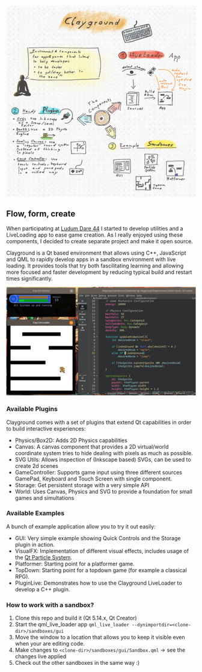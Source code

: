 ![Clayground Overview](res/clayground_overview.png)

## Flow, form, create 
When participating at [Ludum Dare 44](https://ldjam.com) I started to develop
utilities and a LiveLoading app to ease game creation. As I really enjoyed
using these components, I decided to create separate project and make it
open source.

Clayground is a Qt based environment that allows using C++, JavaScript
and QML to rapidly develop apps in a sandbox environment with live loading.
It provides tools that try both fascilitating learning and allowing more
focused and faster development by reducing typical build and restart times
significantly.

![Platformer Screenshot](res/screenshot_platformer.png)

### Available Plugins
Clayground comes with a set of plugins that extend Qt capabilities in order to
build interactive experiences:
- Physics/Box2D: Adds 2D Physics capabilities
- Canvas: A canvas component that provides a 2D virtual/world coordinate
  system tries to hide dealing with pixels as much as possible.
- SVG Utils: Allows inspection of (Inkscape based) SVGs, can be used to create 2d scenes
- GameController: Supports game input using three different sources GamePad, Keyboard and Touch Screen with single component.
- Storage: Get persistent storage with a very simple API
- World: Uses Canvas, Physics and SVG to provide a foundation for small games and simultations

### Available Examples
A bunch of example application allow you to try it out easily:
- GUI: Very simple example showing Quick Controls and the Storage plugin in action.
- VisualFX: Implementation of different visual effects, includes usage of the [Qt Particle System](https://doc.qt.io/qt-5/qtquick-effects-particles.html).
- Platformer: Starting point for a platformer game.
- TopDown: Starting point for a topdown game (for example a classical RPG).
- PluginLive: Demonstrates how to use the Clayground LiveLoader to develop a C++ plugin.

### How to work with a sandbox?
1. Clone this repo and build it (Qt 5.14.x, Qt Creator)
2. Start the qml_live_loader app `qml_live_loader --dynimportdir=<clone-dir>/sandboxes/gui`
3. Move the window to a location that allows you to keep it visible even when your are editing code.
4. Make changes to `<clone-dir>/sandboxes/gui/Sandbox.qml` -> see the changes live applied
5. Check out the other sandboxes in the same way :)

